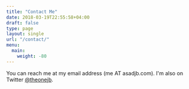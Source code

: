 ```yaml
---
title: "Contact Me"
date: 2018-03-19T22:55:58+04:00
draft: false
type: page
layout: single
url: "/contact/"
menu:
  main:
    weight: -80
---
```


You can reach me at my email address (me AT asadjb.com). I'm also on Twitter <a href="https://twitter.com/theonejb" target="_blank">@theonejb</a>.